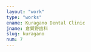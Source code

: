 ```yaml
---
layout: "work"
type: "works"
ename: Kuragano Dental Clinic
jname: 倉賀野歯科
slug: kuragano
num: 7
---
```


